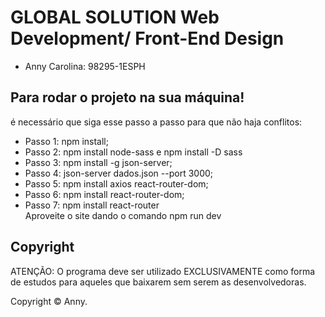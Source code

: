 # GLOBAL SOLUTION Web Development/ Front-End Design

- Anny Carolina: 98295-1ESPH 


## Para rodar o projeto na sua máquina!

é necessário que siga esse passo a passo para que não haja conflitos:

<ul>
    <li>Passo 1: npm install;</li>
    <li>Passo 2: npm install node-sass e npm install -D sass</li>
    <li>Passo 3: npm install -g json-server;</li>
    <li>Passo 4: json-server dados.json --port 3000;</li>
    <li>Passo 5: npm install axios react-router-dom;</li>
    <li>Passo 6: npm install react-router-dom;</li>
    <li>Passo 7: npm install react-router</li>
    Aproveite o site dando o comando npm run dev
</ul>

## Copyright

ATENÇÃO: O programa deve ser utilizado EXCLUSIVAMENTE como forma de estudos para aqueles que baixarem sem serem as desenvolvedoras. <br>

Copyright ©️ Anny.
